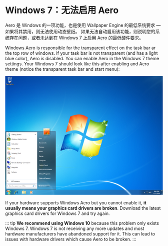 # Windows 7：无法启用 Aero

Aero 是 Windows 的一项功能，也是使用 Wallpaper Engine 的最低系统要求 — 如果将其禁用，则无法使用动态壁纸。 如果无法自动启用该功能，则说明您的系统存在问题，或者未达到在 Windows 7 上启用 Aero 的最低硬件要求。

Windows Aero is responsible for the transparent effect on the task bar ar the top row of windows. If your task bar is not transparent (and has a light blue color), Aero is disabled. You can enable Aero in the Windows 7 theme settings. Your Windows 7 should look like this after enabling and Aero theme (notice the transparent task bar and start menu):

![Windows 7 with Aero](./w7.png)

If your hardware supports Windows Aero but you cannot enable it, **it usually means your graphics card drivers are broken**. Download the latest graphics card drivers for Windows 7 and try again.

::: tip **We recommend using Windows 10** because this problem only exists Windows 7. Windows 7 is not receiving any more updates and most hardware manufacturers have abandoned support for it. This can lead to issues with hardware drivers which cause Aero to be broken. :::
